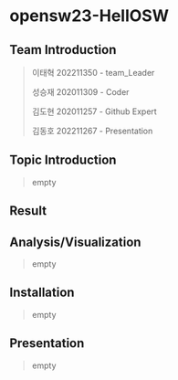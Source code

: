 # opensw23-HellOSW
## Team Introduction
>이태혁 202211350 - team_Leader
>
>성승재 202011309 - Coder
>
>김도현 202011257 - Github Expert
>
>김동호 202211267 - Presentation

## Topic Introduction
>empty

## Result

> 

## Analysis/Visualization

>empty

## Installation

>empty

## Presentation

>empty
